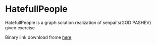 # HatefullPeople
HatefullPeople is a graph solution realization of senpai's(GOD PASHEV) given exercise  

Binary link download frome [here](https://drive.google.com/open?id=1kPXhiWf-XmQZAnH20p_2Dvf0zQDmtw4N)
